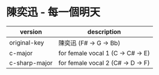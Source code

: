 # 陳奕迅 - 每一個明天

| version | description |
|---|---|
| original-key | 陳奕迅 (F# -> G -> Bb) |
| c-major | for female vocal 1 (C -> C# -> E) |
| c-sharp-major | for female vocal 2 (C# -> D -> F) |
